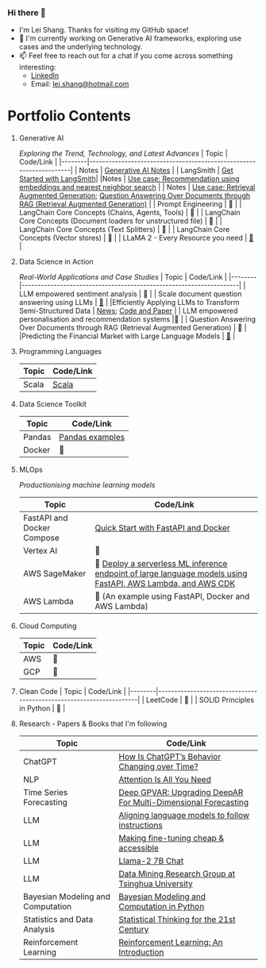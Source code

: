 ### Hi there 👋

<!--
**lshang0311/lshang0311** is a ✨ _special_ ✨ repository because its `README.md` (this file) appears on your GitHub profile.

Here are some ideas to get you started:

- 🔭 I’m currently working on ...
- 🌱 I’m currently learning ...
- 👯 I’m looking to collaborate on ...
- 🤔 I’m looking for help with ...
- 💬 Ask me about ...
- 📫 How to reach me: ...
- 😄 Pronouns: ...
- ⚡ Fun fact: ...
-->
- I'm Lei Shang. Thanks for visiting my GitHub space!
- 🔭 I'm currently working on Generative AI frameworks, exploring use cases and the underlying technology.
- 📫 Feel free to reach out for a chat if you come across something interesting:
     - [LinkedIn](https://www.linkedin.com/in/lei-shang-929590114/)
     - Email: lei.shang@hotmail.com

# Portfolio Contents

1. Generative AI
   
   *Exploring the Trend, Technology, and Latest Advances*
     | Topic  | Code/Link                                                          |
     |--------|--------------------------------------------------------------------|
     | Notes  |   [Generative AI Notes](https://github.com/lshang0311/genai-notes) |
     | LangSmith | [Get Started with LangSmith](https://medium.com/@lei.shang/getting-started-with-langsmith-a-step-by-step-walkthrough-a5ca09adca43)|
     |Notes   | [Use case: Recommendation using embeddings and nearest neighbor search](https://github.com/openai/openai-cookbook/blob/main/examples/Recommendation_using_embeddings.ipynb) |
     | Notes  | [Use case: Retrieval Augmented Generation](https://learn.microsoft.com/en-us/azure/machine-learning/concept-retrieval-augmented-generation?view=azureml-api-2); [Question Answering Over Documents through RAG (Retrieval Augmented Generation)](https://docs.langchain.com/docs/use-cases/qa-docs) |
     | Prompt Engineering | 🚧 |
     | LangChain Core Concepts (Chains, Agents, Tools) | 🚧 |
     | LangChain Core Concepts (Document loaders for unstructured file) | 🚧 |
     | LangChain Core Concepts (Text Splitters) | 🚧 |
     | LangChain Core Concepts (Vector stores) | 🚧 |
     | LLaMA 2 - Every Resource you need | [🔗](https://www.philschmid.de/llama-2) |
2. Data Science in Action

   *Real-World Applications and Case Studies*
     | Topic  | Code/Link                                                          |
     |--------|--------------------------------------------------------------------|
     | LLM empowered sentiment analysis |  🚧   |
     | Scale document question answering using LLMs | [🔗](https://www.sensible.so/learn/llm-document-extraction) |
     |Efficiently Applying LLMs to Transform Semi-Structured Data | [News](https://www.infoq.com/news/2023/05/data-transformation-using-llms/); [Code and Paper](https://github.com/HazyResearch/evaporate) | 
     | LLM empowered personalisation and recommendation systems |🚧 |
     | Question Answering Over Documents through RAG (Retrieval Augmented Generation) | 🚧 |
     |Predicting the Financial Market with Large Language Models | [🔗](https://www.enterpriseai.news/2023/06/29/predicting-the-financial-market-with-large-language-models/) |

4. Programming Languages
   
     | Topic  | Code/Link                                                          |
     |--------|--------------------------------------------------------------------|
     | Scala  |   [Scala](https://github.com/lshang0311/fun-with-weather-scala)    |

5. Data Science Toolkit
   
     | Topic  | Code/Link                                                          |
     |--------|--------------------------------------------------------------------|
     | Pandas | [Pandas examples](https://github.com/lshang0311/pandas-examples)   |
     | Docker |             🚧                                                     |
   
6. MLOps

   *Productionising machine learning models*
    
     | Topic  | Code/Link                                                          |
     |--------|--------------------------------------------------------------------|
     |FastAPI and Docker Compose| [Quick Start with FastAPI and Docker](https://github.com/lshang0311/fastapi-docker-quickstart) | 
     | Vertex AI |  🚧    |
     | AWS SageMaker | 🚧 [Deploy a serverless ML inference endpoint of large language models using FastAPI, AWS Lambda, and AWS CDK](https://aws.amazon.com/blogs/machine-learning/deploy-a-serverless-ml-inference-endpoint-of-large-language-models-using-fastapi-aws-lambda-and-aws-cdk/)|
     | AWS Lambda | 🚧 (An example using FastAPI, Docker and AWS Lambda) |
                                    
   
7. Cloud Computing
   
     | Topic  | Code/Link                                                          |
     |--------|--------------------------------------------------------------------|
     | AWS    |  🚧  |
     | GCP    |             🚧                                                     |

8. Clean Code
     | Topic  | Code/Link                                                          |
     |--------|--------------------------------------------------------------------|
     | LeetCode   |  🚧  |
     | SOLID Principles in Python       |   🚧     |

9. Research - Papers & Books that I'm following

     | Topic   | Code/Link                                                          |
     |---------|--------------------------------------------------------------------|
     | ChatGPT | [How Is ChatGPT’s Behavior Changing over Time?](https://arxiv.org/pdf/2307.09009.pdf])|
     | NLP     | [Attention Is All You Need](https://arxiv.org/pdf/1706.03762.pdf)  |
     | Time Series Forecasting | [Deep GPVAR: Upgrading DeepAR For Multi-Dimensional Forecasting](https://medium.com/towards-data-science/deep-gpvar-upgrading-deepar-for-multi-dimensional-forecasting-e39204d90af3) |
     | LLM     | [Aligning language models to follow instructions](https://openai.com/research/instruction-following) |
     | LLM     | [Making fine-tuning cheap & accessible](https://arxiv.org/abs/2106.09685) |
     | LLM     | [Llama-2 7B Chat](https://huggingface.co/spaces/huggingface-projects/llama-2-7b-chat) |
     | LLM     | [Data Mining Research Group at Tsinghua University](https://huggingface.co/THUDM) |
     |Bayesian Modeling and Computation | [Bayesian Modeling and Computation in Python](https://bayesiancomputationbook.com/welcome.html)  |
     |Statistics and Data Analysis| [Statistical Thinking for the 21st Century](https://statsthinking21.github.io/statsthinking21-python/index.html) |
     | Reinforcement Learning | [Reinforcement Learning: An Introduction](http://incompleteideas.net/book/the-book-2nd.html) |


                                                         
    
